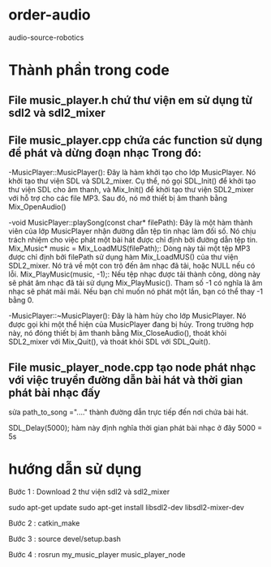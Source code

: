 # order-audio
audio-source-robotics

# Thành phần trong code

## File music_player.h chứ thư viện em sử dụng từ sdl2 và sdl2_mixer

## File music_player.cpp chứa các function sử dụng để phát và dừng đoạn nhạc Trong đó:

-MusicPlayer::MusicPlayer(): Đây là hàm khởi tạo cho lớp MusicPlayer. Nó khởi tạo thư viện SDL và SDL2_mixer.
Cụ thể, nó gọi SDL_Init() để khởi tạo thư viện SDL cho âm thanh, và Mix_Init() để khởi tạo thư viện SDL2_mixer với hỗ trợ cho các file MP3.
Sau đó, nó mở thiết bị âm thanh bằng Mix_OpenAudio()

-void MusicPlayer::playSong(const char* filePath): Đây là một hàm thành viên của lớp MusicPlayer nhận đường dẫn tệp tin nhạc làm đối số. Nó chịu trách nhiệm cho việc phát một bài hát được chỉ định bởi đường dẫn tệp tin.
Mix_Music* music = Mix_LoadMUS(filePath);: Dòng này tải một tệp MP3 được chỉ định bởi filePath sử dụng hàm Mix_LoadMUS() của thư viện SDL2_mixer. Nó trả về một con trỏ đến âm nhạc đã tải, hoặc NULL nếu có lỗi.
Mix_PlayMusic(music, -1);: Nếu tệp nhạc được tải thành công, dòng này sẽ phát âm nhạc đã tải sử dụng Mix_PlayMusic(). Tham số -1 có nghĩa là âm nhạc sẽ phát mãi mãi. Nếu bạn chỉ muốn nó phát một lần, bạn có thể thay -1 bằng 0.

-MusicPlayer::~MusicPlayer(): Đây là hàm hủy cho lớp MusicPlayer. Nó được gọi khi một thể hiện của MusicPlayer đang bị hủy.
Trong trường hợp này, nó đóng thiết bị âm thanh bằng Mix_CloseAudio(), thoát khỏi SDL2_mixer với Mix_Quit(), và thoát khỏi SDL với SDL_Quit().

## File music_player_node.cpp tạo node phát nhạc với việc truyền đường dẫn bài hát và thời gian phát bài nhạc đấy

sửa path_to_song ="...." thành đường dẫn trực tiếp đến nơi chứa bài hát.

SDL_Delay(5000); hàm này định nghĩa thời gian phát bài nhạc ở đây 5000 = 5s

# hướng dẫn sử dụng
Bước 1 : Download 2 thư viện sdl2 và sdl2_mixer

sudo apt-get update
sudo apt-get install libsdl2-dev libsdl2-mixer-dev

Bước 2 : catkin_make

Bước 3 : source devel/setup.bash

Bước 4 : rosrun my_music_player music_player_node 

